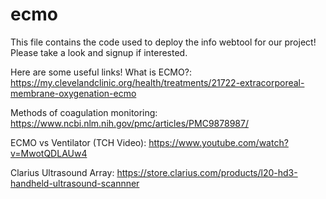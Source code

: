 # ecmo
This file contains the code used to deploy the info webtool for our project! Please take a look and signup if interested. 

Here are some useful links!
What is ECMO?: https://my.clevelandclinic.org/health/treatments/21722-extracorporeal-membrane-oxygenation-ecmo

Methods of coagulation monitoring: https://www.ncbi.nlm.nih.gov/pmc/articles/PMC9878987/

ECMO vs Ventilator (TCH Video): https://www.youtube.com/watch?v=MwotQDLAUw4

Clarius Ultrasound Array: https://store.clarius.com/products/l20-hd3-handheld-ultrasound-scannner

